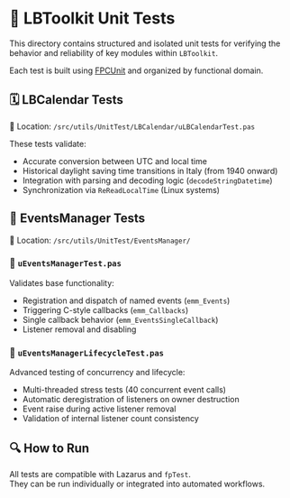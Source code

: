 # 🧪 LBToolkit Unit Tests

This directory contains structured and isolated unit tests for verifying the behavior and reliability of key modules within `LBToolkit`.

Each test is built using [FPCUnit](https://wiki.freepascal.org/fpcunit) and organized by functional domain.


## 🗓️ LBCalendar Tests

📍 Location: `/src/utils/UnitTest/LBCalendar/uLBCalendarTest.pas`

These tests validate:

- Accurate conversion between UTC and local time
- Historical daylight saving time transitions in Italy (from 1940 onward)
- Integration with parsing and decoding logic (`decodeStringDatetime`)
- Synchronization via `ReReadLocalTime` (Linux systems)

## 📡 EventsManager Tests

📍 Location: `/src/utils/UnitTest/EventsManager/`

### 🔸 `uEventsManagerTest.pas`

Validates base functionality:

- Registration and dispatch of named events (`emm_Events`)
- Triggering C-style callbacks (`emm_Callbacks`)
- Single callback behavior (`emm_EventsSingleCallback`)
- Listener removal and disabling

### 🔸 `uEventsManagerLifecycleTest.pas`

Advanced testing of concurrency and lifecycle:

- Multi-threaded stress tests (40 concurrent event calls)
- Automatic deregistration of listeners on owner destruction
- Event raise during active listener removal
- Validation of internal listener count consistency

## 🔍 How to Run

All tests are compatible with Lazarus and `fpTest`.  
They can be run individually or integrated into automated workflows.

